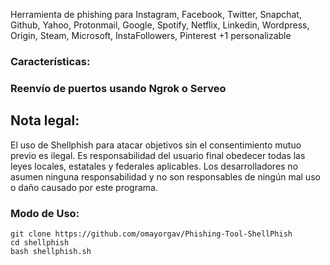 Herramienta de phishing para Instagram, Facebook, Twitter, Snapchat, Github, Yahoo, Protonmail, Google, Spotify, Netflix, Linkedin, Wordpress, Origin, Steam, Microsoft, InstaFollowers, Pinterest +1 personalizable

### Características:
### Reenvío de puertos usando Ngrok o Serveo

## Nota legal:

El uso de Shellphish para atacar objetivos sin el consentimiento mutuo previo es ilegal. Es responsabilidad del usuario final obedecer todas las leyes locales, estatales y federales aplicables. Los desarrolladores no asumen ninguna responsabilidad y no son responsables de ningún mal uso o daño causado por este programa.



### Modo de Uso:
```
git clone https://github.com/omayorgav/Phishing-Tool-ShellPhish
cd shellphish
bash shellphish.sh
```
